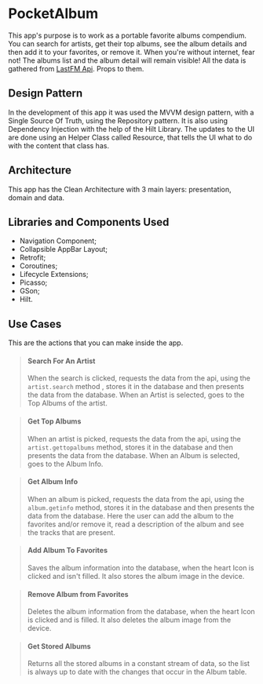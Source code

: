 # PocketAlbum
This app's purpose is to work as a portable favorite albums compendium.
You can search for artists, get their top albums, see the album details and then add it to your favorites, or remove it.
When you're without internet, fear not! The albums list and the album detail will remain visible!
All the data is gathered from [LastFM Api](https://www.last.fm/api). Props to them.


## Design Pattern
In the development of this app it was used the MVVM design pattern, with a Single Source Of Truth, using the Repository pattern. It is also using Dependency Injection with the help of the Hilt Library.
The updates to the UI are done using an Helper Class called Resource, that tells the UI what to do with the content that class has.

## Architecture
This app has the Clean Architecture with 3 main layers: presentation, domain and data.

## Libraries and Components Used
- Navigation Component;
- Collapsible AppBar Layout;
 - Retrofit;
 - Coroutines;
 - Lifecycle Extensions;
 - Picasso;
 - GSon;
 - Hilt.

## Use Cases
 This are the actions that you can make inside the app.

> #### Search For An Artist 
> When the search is clicked, requests the data from the api, using the `artist.search` method , stores it in the database and then presents the data from the database. When an Artist is selected, goes to the Top Albums of the artist.

>#### Get Top Albums
>When an artist is picked, requests the data from the api, using the `artist.gettopalbums` method, stores it in the database and then presents the data from the database. When an Album is selected, goes to the Album Info.

>#### Get Album Info
>When an album is picked, requests the data from the api, using the `album.getinfo` method, stores it in the database and then presents the data from the database. Here the user can add the album to the favorites and/or remove it, read a description of the album and see the tracks that are present.

>#### Add Album To Favorites
>Saves the album information into the database, when the heart Icon is clicked and isn't filled. It also stores the album image in the device.

>#### Remove Album from Favorites
>Deletes the album information from the database, when the heart Icon is clicked and is filled. It also deletes the album image from the device.

>#### Get Stored Albums
>Returns all the stored albums in a constant stream of data, so the list is always up to date with the changes that occur in the Album table.